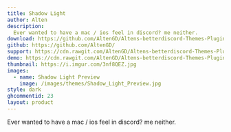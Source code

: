 ```yaml
---
title: Shadow Light
author: Alten
description:
  Ever wanted to have a mac / ios feel in discord? me neither.
download: https://github.com/AltenGD/Altens-betterdiscord-Themes-Plugins/blob/master/Themes/FrostedGlassRewrite.theme.css
github: https://github.com/AltenGD/
support: https://cdn.rawgit.com/AltenGD/Altens-betterdiscord-Themes-Plugins/issues
demo: https://cdn.rawgit.com/AltenGD/Altens-betterdiscord-Themes-Plugins/master/Themes/FrostedGlassRewrite.theme.css
thumbnail: https://i.imgur.com/3nf8QEZ.jpg
images:
  - name: Shadow Light Preview
    image: /images/themes/Shadow_Light_Preview.jpg
style: dark
ghcommentid: 23
layout: product
---
```

Ever wanted to have a mac / ios feel in discord? me neither.